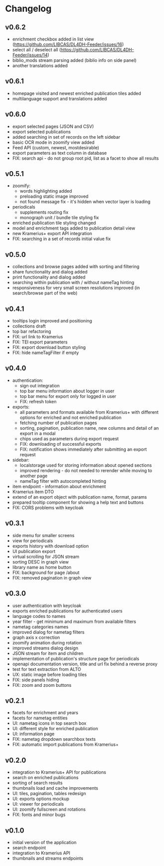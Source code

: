 # Changelog

## v0.6.2

- enrichment checkbox added in list view (https://github.com/LIBCAS/DL4DH-Feeder/issues/16)
- select all / deselect all (https://github.com/LIBCAS/DL4DH-Feeder/issues/14)
- biblio_mods stream parsing added (biblio info on side panel)
- another translations added

## v0.6.1

- homepage visited and newest enriched publication tiles added
- multilanguage support and translations added

## v0.6.0

- export selected pages (JSON and CSV)
- export selected publications
- added searching in set of records on the left sidebar
- basic OCR mode in zoomify view added
- Feed API (custom, newest, mostdesirable)
- export parameters as text column in database
- FIX: search api - do not group root pid, list as a facet to show all results

## v0.5.1

- zoomify:
  - words highlighting added
  - preloading static image improved
  - not found message fix - it's hidden when vector layer is loading
- periodicals
  - supplements routing  fix
  - monograph unit / bundle tile styling fix
- enriched publication tile styling changed
- model and enrichment tags added to publication detail view
- new Kramerius+ export API integration
- FIX: searching in a set of records initial value fix

## v0.5.0

- collections and browse pages added with sorting and filtering
- share functionality and dialog added
- print functionality and dialog added
- searching within publication with / without nameTag hinting
- responsiveness for very small screen resolutions improved (in search/browse part of the web)

## v0.4.1

- tooltips login improved and positioning
- collections draft
- top bar refactoring
- FIX: url link to Kramerius
- FIX: TEI export parameters
- FIX: export download button styling
- FIX: hide nameTagFilter if empty

## v0.4.0

- authentication:
  - sign out integration
  - top bar menu information about logger in user
  - top bar menu for export only for logged in user
  - FIX: refresh token
- exports:
  - all parameters and formats available from Kramerius+ with different options for enriched and not enriched publication
  - fetching number of publication pages
  - sorting, pagination, publication name, new columns and detail of an export in a modal
  - chips used as parameters during export request
  - FIX: downloading of successful exports
  - FIX: notification shows immediately after submitting an export request
- sidebar:
  - localstorage used for storing information about opened sections
  - improved rendering - do not needed to rerender while moving to another page
  - nameTag filter with autocompleted hinting
- item endpoint - information about enrichment
- Kramerius item DTO
- extend of an export object with publication name, format, params
- prepared tooltip component for showing a help text and buttons
- FIX: CORS problems with keycloak

## v0.3.1

- side menu for smaller screens
- view for periodicals
- exports history with download option
- UI publication export
- virtual scrolling for JSON stream
- sorting DESC in graph view
- library name as home button
- FIX: background for page /about
- FIX: removed pagination in graph view

## v0.3.0

- user authentication with keycloak
- exports enriched publications for authenticated users
- language codes to names
- year filter - get minimum and maximum from available filters
- nametag categories names
- improved dialog for nametag filters
- graph axis x correction
- zoomify animation during rotation
- improved streams dialog design
- JSON stream for item and children
- implementation of publication's structure page for periodicals
- openapi documentation version, title and url fix behind a reverse proxy
- test for text extraction from ALTO
- UX: static image before loading tiles
- FIX: side panels hiding
- FIX: zoom and zoom buttons

## v0.2.1

- facets for enrichment and years
- facets for nametag entities
- UI: nametag icons in top search box
- UI: different style for enriched publication
- UI: information page
- FIX: nametag dropdown searchbox texts
- FIX: automatic import publications from Kramerius+

## v0.2.0

- integration to Kramerius+ API for publications
- search on enriched publications
- sorting of search results
- thumbnails load and cache improvements
- UI: tiles, pagination, tables redesign
- UI: exports options mockup
- UI: viewer for periodicals
- UI: zoomify fullscreen and rotations
- FIX: fonts and minor bugs

## v0.1.0

- initial version of the application
- search endpoint
- integration to Kramerius API
- thumbnails and streams endpoints
